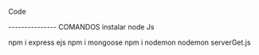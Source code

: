 Code

--------------- COMANDOS
instalar node Js

npm i express ejs
npm i mongoose
npm i nodemon
nodemon serverGet.js